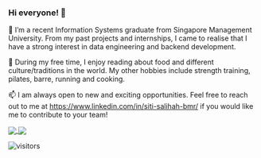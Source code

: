 ### Hi everyone! 👋

🔭 I’m a recent Information Systems graduate from Singapore Management University. From my past projects and internships, I came to realise that I have a strong interest in data engineering and backend development.

🌱 During my free time, I enjoy reading about food and different culture/traditions in the world. My other hobbies include strength training, pilates, barre, running and cooking. 

📫 I am always open to new and exciting opportunities. Feel free to reach out to me at https://www.linkedin.com/in/siti-salihah-bmr/ if you would like me to contribute to your team!


<a href="#">
  <img align="center" src="https://github-readme-stats.vercel.app/api?username=salihah-rilvan&count_private=true&theme=dark" />
</a>

<a href="#">
  <img align="center" src="https://github-readme-stats.vercel.app/api/top-langs/?username=salihah-rilvan&langs_count=8&layout=compact&count_private=true&theme=dark" />
</a>

![visitors](https://visitor-badge.glitch.me/badge?page_id=salihah-rilvan.visitor-badge&left_color=green&right_color=red)


<!--
**salihah-rilvan/salihah-rilvan** is a ✨ _special_ ✨ repository because its `README.md` (this file) appears on your GitHub profile.

Here are some ideas to get you started:

- 🔭 I’m currently working on ...
- 🌱 I’m currently learning ...
- 👯 I’m looking to collaborate on ...
- 🤔 I’m looking for help with ...
- 💬 Ask me about ...
- 📫 How to reach me: ...
- 😄 Pronouns: ...
- ⚡ Fun fact: ...
-->
